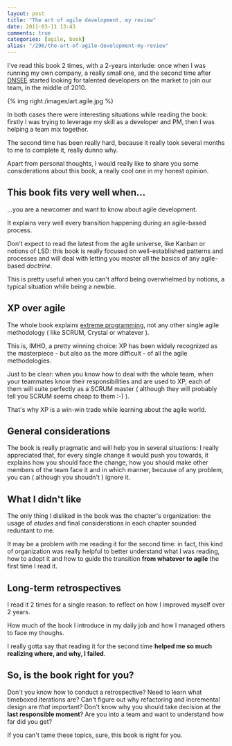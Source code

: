```yaml
---
layout: post
title: "The art of agile development, my review"
date: 2011-03-11 13:43
comments: true
categories: [agile, book]
alias: "/296/the-art-of-agile-development-my-review"
---
```


I've read this book 2 times, with a 2-years interlude: once when I was running my own company, a really small one, and the second time after [DNSEE](http://www.dnsee.com/) started looking for talented developers on the market to join our team, in the middle of 2010.
<!-- more -->

{% img right /images/art.agile.jpg %}

In both cases there were interesting situations while reading the book: firstly I was trying to leverage my skill as a developer and PM, then I was helping a team mix together.

The second time has been really hard, because it really took several months to me to complete it, really dunno why.

Apart from personal thoughts, I would really like to share you some considerations about this book, a really cool one in my honest opinion.

## This book fits very well when...

...you are a newcomer and want to know about agile development.

It explains very well every transition happening during an agile-based process.

Don't expect to read the latest from the agile universe, like Kanban or notions of LSD: this book is really focused on well-established patterns and processes and will deal with letting you master all the basics of any agile-based *doctrine*.

This is pretty useful when you can't afford being overwhelmed by notions, a typical situation while being a newbie.

## XP over agile

The whole book explains [extreme programming](http://www.extremeprogramming.org/), not any other single agile methodology ( like SCRUM, Crystal or whatever ).

This is, IMHO, a pretty winning choice: XP has been widely recognized as the masterpiece - but also as the more difficult - of all the agile methodologies.

Just to be clear: when you know how to deal with the whole team, when your teammates know their responsibilities and are used to XP, each of them will suite perfectly as a SCRUM master ( although they will probably tell you SCRUM seems cheap to them :-) ).

That's why XP is a win-win trade while learning about the agile world.

## General considerations

The book is really pragmatic and will help you in several situations: I really appreciated that, for every single change it would push you towards, it explains how you should face the change, how you should make other members of the team face it and in which manner, because of any problem, you can ( although you shoudn't ) ignore it.

## What I didn't like

The only thing I disliked in the book was the chapter's organization: the usage of *etudes* and final considerations in each chapter sounded reduntant to me.

It may be a problem with me reading it for the second time: in fact, this kind of organization was really helpful to better understand what I was reading, how to adopt it and how to guide the transition **from whatever to agile** the first time I read it.

## Long-term retrospectives

I read it 2 times for a single reason: to reflect on how I improved myself over 2 years.

How much of the book I introduce in my daily job and how I managed others to face my thoughs.

I really gotta say that reading it for the second time **helped me so much realizing where, and why, I failed**.

## So, is the book right for you?

Don't you know how to conduct a retrospective? Need to learn what timeboxed iterations are? Can't figure out why refactoring and incremental design are *that* important? Don't know why you should take decision at the **last responsible moment**? Are you into a team and want to understand how far did you get?

If you can't tame these topics, sure, this book is right for you.